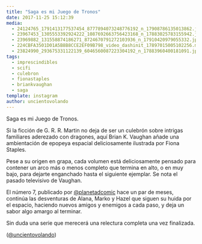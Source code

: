 ```yaml
---
title: "Saga es mi Juego de Tronos"
date: 2017-11-25 15:12:39
media: 
  - 24124765_1791413177537454_8777894073248776192_n_17908786135013862.jpg
  - 23967453_1305553392924222_1087692663756423168_n_17883025783155942.jpg
  - 23969882_131558874186271_8724670791272103936_n_17910420979055332.jpg
  - 224CBFA3501D01A5B8B8CCE2EF09B798_video_dashinit_17897015005102256.mp4
  - 23824990_293675331122139_6046560087223304192_n_17883960400181091.jpg
tags: 
  - imprescindibles
  - scifi
  - culebron
  - fionastaples
  - briankvaughan
  - saga
template: instagram
author: uncientovolando
---
```


Saga es mi Juego de Tronos.

Si la ficción de G. R. R. Martin no deja de ser un culebrón sobre intrigas familiares aderezado con dragones, aquí Brian K. Vaughan añade una ambientación de epopeya espacial deliciosamente ilustrada por Fiona Staples.

Pese a su origen en grapa, cada volumen está deliciosamente pensado para contener un arco más o menos completo que termina en alto, o en muy bajo, para dejarte enganchado hasta el siguiente ejemplar. Se nota el pasado televisivo de Vaughan.

El número 7, publicado por [@planetadcomic](https://instagram.com/planetadcomic) hace un par de meses, continúa las desventuras de Alana, Marko y Hazel que siguen su huida por el espacio, haciendo nuevos amigos y enemigos a cada paso, y deja un sabor algo amargo al terminar.

Sin duda una serie que merecerá una relectura completa una vez finalizada.

([@uncientovolando](https://instagram.com/uncientovolando))

